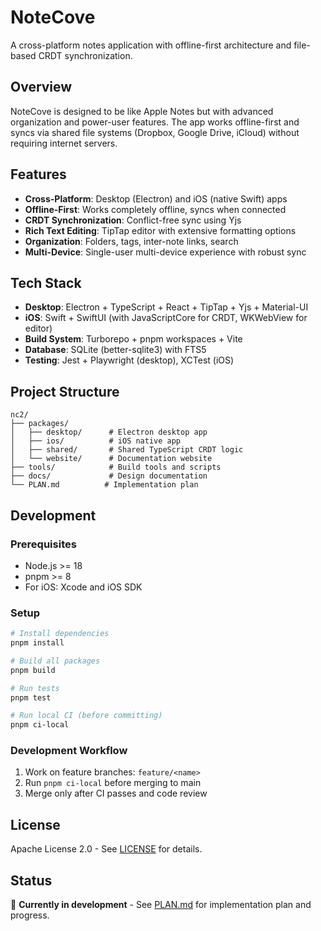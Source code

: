 # NoteCove

A cross-platform notes application with offline-first architecture and file-based CRDT synchronization.

## Overview

NoteCove is designed to be like Apple Notes but with advanced organization and power-user features. The app works offline-first and syncs via shared file systems (Dropbox, Google Drive, iCloud) without requiring internet servers.

## Features

- **Cross-Platform**: Desktop (Electron) and iOS (native Swift) apps
- **Offline-First**: Works completely offline, syncs when connected
- **CRDT Synchronization**: Conflict-free sync using Yjs
- **Rich Text Editing**: TipTap editor with extensive formatting options
- **Organization**: Folders, tags, inter-note links, search
- **Multi-Device**: Single-user multi-device experience with robust sync

## Tech Stack

- **Desktop**: Electron + TypeScript + React + TipTap + Yjs + Material-UI
- **iOS**: Swift + SwiftUI (with JavaScriptCore for CRDT, WKWebView for editor)
- **Build System**: Turborepo + pnpm workspaces + Vite
- **Database**: SQLite (better-sqlite3) with FTS5
- **Testing**: Jest + Playwright (desktop), XCTest (iOS)

## Project Structure

```
nc2/
├── packages/
│   ├── desktop/      # Electron desktop app
│   ├── ios/          # iOS native app
│   ├── shared/       # Shared TypeScript CRDT logic
│   └── website/      # Documentation website
├── tools/            # Build tools and scripts
├── docs/             # Design documentation
└── PLAN.md          # Implementation plan
```

## Development

### Prerequisites

- Node.js >= 18
- pnpm >= 8
- For iOS: Xcode and iOS SDK

### Setup

```bash
# Install dependencies
pnpm install

# Build all packages
pnpm build

# Run tests
pnpm test

# Run local CI (before committing)
pnpm ci-local
```

### Development Workflow

1. Work on feature branches: `feature/<name>`
2. Run `pnpm ci-local` before merging to main
3. Merge only after CI passes and code review

## License

Apache License 2.0 - See [LICENSE](./LICENSE) for details.

## Status

🚧 **Currently in development** - See [PLAN.md](./PLAN.md) for implementation plan and progress.
